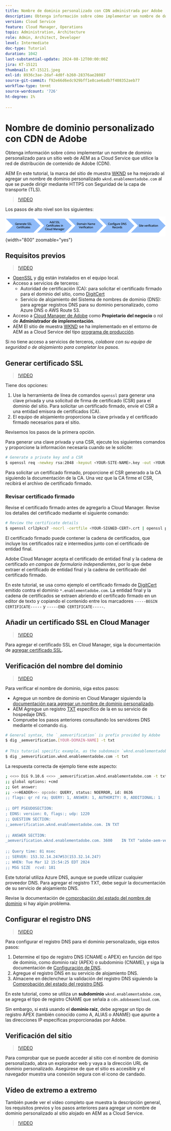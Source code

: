 ```yaml
---
title: Nombre de dominio personalizado con CDN administrada por Adobe
description: Obtenga información sobre cómo implementar un nombre de dominio personalizado en el sitio web de AEM as a Cloud Service que utiliza una CDN administrada por Adobe.
version: Cloud Service
feature: Cloud Manager, Operations
topic: Administration, Architecture
role: Admin, Architect, Developer
level: Intermediate
doc-type: Tutorial
duration: 1042
last-substantial-update: 2024-08-12T00:00:00Z
jira: KT-15121
thumbnail: KT-15121.jpeg
exl-id: 8936c3ae-2daf-4d0f-b260-28376ae28087
source-git-commit: f92e66d6edc929bff1e8cae6adb7f408352aeb77
workflow-type: tm+mt
source-wordcount: '726'
ht-degree: 1%

---
```


# Nombre de dominio personalizado con CDN de Adobe

Obtenga información sobre cómo implementar un nombre de dominio personalizado para un sitio web de AEM as a Cloud Service que utilice la red de distribución de contenido de Adobe (CDN).

AEM En este tutorial, la marca del sitio de muestra [WKND](https://github.com/adobe/aem-guides-wknd) se ha mejorado al agregar un nombre de dominio personalizado `wknd.enablementadobe.com` al que se puede dirigir mediante HTTPS con Seguridad de la capa de transporte (TLS).

>[!VIDEO](https://video.tv.adobe.com/v/3427903?quality=12&learn=on)

Los pasos de alto nivel son los siguientes:

![Nombre de dominio personalizado con CDN de Adobe](./assets/add-custom-domain-name-with-Adobe-CDN.png){width="800" zoomable="yes"}

## Requisitos previos

>[!VIDEO](https://video.tv.adobe.com/v/3427909?quality=12&learn=on)

- [OpenSSL](https://www.openssl.org/) y [dig](https://www.isc.org/blogs/dns-checker/) están instalados en el equipo local.
- Acceso a servicios de terceros:
   - Autoridad de certificación (CA): para solicitar el certificado firmado para el dominio del sitio, como [DigitCert](https://www.digicert.com/)
   - Servicio de alojamiento del Sistema de nombres de dominio (DNS): para agregar registros DNS para su dominio personalizado, como Azure DNS o AWS Route 53.
- Acceso a [Cloud Manager de Adobe](https://my.cloudmanager.adobe.com/) como **Propietario del negocio** o rol de **Administrador de implementación**.
- AEM El sitio de muestra [WKND](https://github.com/adobe/aem-guides-wknd) se ha implementado en el entorno de AEM as a Cloud Service del tipo [programa de producción](https://experienceleague.adobe.com/en/docs/experience-manager-cloud-service/content/implementing/using-cloud-manager/programs/introduction-production-programs).

Si no tiene acceso a servicios de terceros, _colabore con su equipo de seguridad o de alojamiento para completar los pasos_.

## Generar certificado SSL

>[!VIDEO](https://video.tv.adobe.com/v/3427908?quality=12&learn=on)

Tiene dos opciones:

1. Use la herramienta de línea de comandos `openssl` para generar una clave privada y una solicitud de firma de certificado (CSR) para el dominio del sitio. Para solicitar un certificado firmado, envíe el CSR a una entidad emisora de certificados (CA).
1. El equipo de alojamiento proporciona la clave privada y el certificado firmado necesarios para el sitio.

Revisemos los pasos de la primera opción.

Para generar una clave privada y una CSR, ejecute los siguientes comandos y proporcione la información necesaria cuando se le solicite:

```bash
# Generate a private key and a CSR
$ openssl req -newkey rsa:2048 -keyout <YOUR-SITE-NAME>.key -out <YOUR-SITE-NAME>.csr -nodes
```

Para solicitar un certificado firmado, proporcione el CSR generado a la CA siguiendo la documentación de la CA. Una vez que la CA firme el CSR, recibirá el archivo de certificado firmado.

### Revisar certificado firmado

Revise el certificado firmado antes de agregarlo a Cloud Manager. Revise los detalles del certificado mediante el siguiente comando:

```bash
# Review the certificate details
$ openssl crl2pkcs7 -nocrl -certfile <YOUR-SIGNED-CERT>.crt | openssl pkcs7 -print_certs -noout
```

El certificado firmado puede contener la cadena de certificados, que incluye los certificados raíz e intermedios junto con el certificado de entidad final.

Adobe Cloud Manager acepta el certificado de entidad final y la cadena de certificado _en campos de formulario independientes_, por lo que debe extraer el certificado de entidad final y la cadena de certificado del certificado firmado.

En este tutorial, se usa como ejemplo el certificado firmado de [DigitCert](https://www.digicert.com/) emitido contra el dominio `*.enablementadobe.com`. La entidad final y la cadena de certificados se extraen abriendo el certificado firmado en un editor de texto y copiando el contenido entre los marcadores `-----BEGIN CERTIFICATE-----` y `-----END CERTIFICATE-----`.

## Añadir un certificado SSL en Cloud Manager

>[!VIDEO](https://video.tv.adobe.com/v/3427906?quality=12&learn=on)

Para agregar el certificado SSL en Cloud Manager, siga la documentación de [agregar certificado SSL](https://experienceleague.adobe.com/en/docs/experience-manager-cloud-service/content/implementing/using-cloud-manager/manage-ssl-certificates/add-ssl-certificate).

## Verificación del nombre del dominio

>[!VIDEO](https://video.tv.adobe.com/v/3427905?quality=12&learn=on)

Para verificar el nombre de dominio, siga estos pasos:

- Agregue un nombre de dominio en Cloud Manager siguiendo la [documentación para agregar un nombre de dominio personalizado](https://experienceleague.adobe.com/es/docs/experience-manager-cloud-service/content/implementing/using-cloud-manager/custom-domain-names/add-custom-domain-name).
- AEM Agregue un registro [TXT](https://experienceleague.adobe.com/en/docs/experience-manager-cloud-service/content/implementing/using-cloud-manager/custom-domain-names/add-text-record) específico de la en su servicio de hospedaje DNS.
- Compruebe los pasos anteriores consultando los servidores DNS mediante el comando `dig`.

```bash
# General syntax, the `_aemverification` is prefix provided by Adobe
$ dig _aemverification.[YOUR-DOMAIN-NAME] -t txt

# This tutorial specific example, as the subdomain `wknd.enablementadobe.com` is used
$ dig _aemverification.wknd.enablementadobe.com -t txt
```

La respuesta correcta de ejemplo tiene este aspecto:

```bash
; <<>> DiG 9.10.6 <<>> _aemverification.wknd.enablementadobe.com -t txt
;; global options: +cmd
;; Got answer:
;; ->>HEADER<<- opcode: QUERY, status: NOERROR, id: 8636
;; flags: qr rd ra; QUERY: 1, ANSWER: 1, AUTHORITY: 0, ADDITIONAL: 1

;; OPT PSEUDOSECTION:
; EDNS: version: 0, flags:; udp: 1220
;; QUESTION SECTION:
;_aemverification.wknd.enablementadobe.com. IN TXT

;; ANSWER SECTION:
_aemverification.wknd.enablementadobe.com. 3600    IN TXT "adobe-aem-verification=wknd.enablementadobe.com/105881/991000/bef0e843-9280-4385-9984-357ed9a4217b"

;; Query time: 81 msec
;; SERVER: 153.32.14.247#53(153.32.14.247)
;; WHEN: Tue Mar 12 15:54:25 EDT 2024
;; MSG SIZE  rcvd: 181
```

Este tutorial utiliza Azure DNS, aunque se puede utilizar cualquier proveedor DNS. Para agregar el registro TXT, debe seguir la documentación de su servicio de alojamiento DNS.

Revise la documentación de [comprobación del estado del nombre de dominio](https://experienceleague.adobe.com/en/docs/experience-manager-cloud-service/content/implementing/using-cloud-manager/custom-domain-names/check-domain-name-status) si hay algún problema.

## Configurar el registro DNS

>[!VIDEO](https://video.tv.adobe.com/v/3427907?quality=12&learn=on)

Para configurar el registro DNS para el dominio personalizado, siga estos pasos:

1. Determine el tipo de registro DNS (CNAME o APEX) en función del tipo de dominio, como dominio raíz (APEX) o subdominio (CNAME), y siga la documentación de [Configuración de DNS](https://experienceleague.adobe.com/en/docs/experience-manager-cloud-service/content/implementing/using-cloud-manager/custom-domain-names/configure-dns-settings).
1. Agregue el registro DNS en su servicio de alojamiento DNS.
1. Almacene en déclencheur la validación del registro DNS siguiendo la [Comprobación del estado del registro DNS](https://experienceleague.adobe.com/en/docs/experience-manager-cloud-service/content/implementing/using-cloud-manager/custom-domain-names/check-dns-record-status).

En este tutorial, como se utiliza un **subdominio** `wknd.enablementadobe.com`, se agrega el tipo de registro CNAME que señala a `cdn.adobeaemcloud.com`.

Sin embargo, si está usando el **dominio raíz**, debe agregar un tipo de registro APEX (también conocido como A, ALIAS o ANAME) que apunte a las direcciones IP específicas proporcionadas por Adobe.

## Verificación del sitio

>[!VIDEO](https://video.tv.adobe.com/v/3427904?quality=12&learn=on)

Para comprobar que se puede acceder al sitio con el nombre de dominio personalizado, abra un explorador web y vaya a la dirección URL de dominio personalizado. Asegúrese de que el sitio es accesible y el navegador muestra una conexión segura con el icono de candado.

## Vídeo de extremo a extremo

También puede ver el vídeo completo que muestra la descripción general, los requisitos previos y los pasos anteriores para agregar un nombre de dominio personalizado al sitio alojado en AEM as a Cloud Service.

>[!VIDEO](https://video.tv.adobe.com/v/3427817?quality=12&learn=on)
